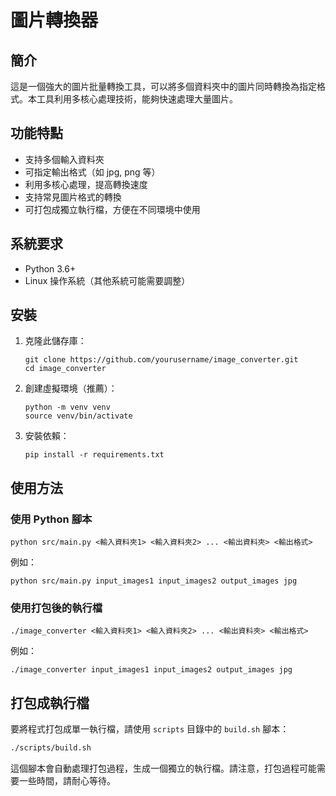 # 圖片轉換器

## 簡介

這是一個強大的圖片批量轉換工具，可以將多個資料夾中的圖片同時轉換為指定格式。本工具利用多核心處理技術，能夠快速處理大量圖片。

## 功能特點

- 支持多個輸入資料夾
- 可指定輸出格式（如 jpg, png 等）
- 利用多核心處理，提高轉換速度
- 支持常見圖片格式的轉換
- 可打包成獨立執行檔，方便在不同環境中使用

## 系統要求

- Python 3.6+
- Linux 操作系統（其他系統可能需要調整）

## 安裝

1. 克隆此儲存庫：
   ```
   git clone https://github.com/yourusername/image_converter.git
   cd image_converter
   ```

2. 創建虛擬環境（推薦）：
   ```
   python -m venv venv
   source venv/bin/activate
   ```

3. 安裝依賴：
   ```
   pip install -r requirements.txt
   ```

## 使用方法

### 使用 Python 腳本

```
python src/main.py <輸入資料夾1> <輸入資料夾2> ... <輸出資料夾> <輸出格式>
```

例如：
```
python src/main.py input_images1 input_images2 output_images jpg
```

### 使用打包後的執行檔

```
./image_converter <輸入資料夾1> <輸入資料夾2> ... <輸出資料夾> <輸出格式>
```

例如：
```
./image_converter input_images1 input_images2 output_images jpg
```

## 打包成執行檔

要將程式打包成單一執行檔，請使用 `scripts` 目錄中的 `build.sh` 腳本：

```bash
./scripts/build.sh
```

這個腳本會自動處理打包過程，生成一個獨立的執行檔。請注意，打包過程可能需要一些時間，請耐心等待。